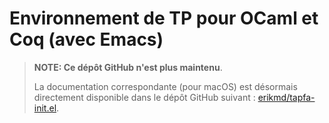 # Environnement de TP pour OCaml et Coq (avec Emacs)

> **NOTE: Ce dépôt GitHub n'est plus maintenu**.
>
> La documentation correspondante (pour macOS) est
> désormais directement disponible dans le dépôt GitHub suivant :
> [erikmd/tapfa-init.el](https://github.com/erikmd/tapfa-init.el).
